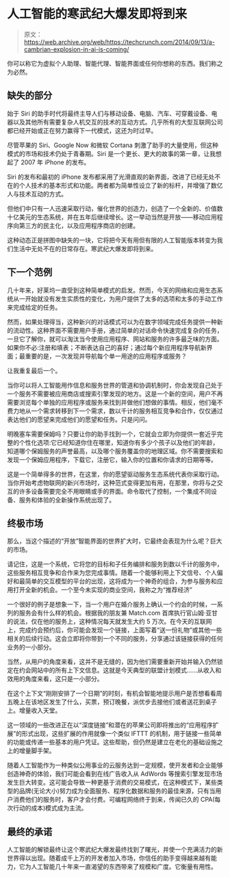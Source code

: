 # 人工智能的寒武纪大爆发即将到来

> 原文：<https://web.archive.org/web/https://techcrunch.com/2014/09/13/a-cambrian-explosion-in-ai-is-coming/>

你可以称它为虚拟个人助理、智能代理、智能界面或任何你想称的东西。我们称之为必然。

## 缺失的部分

始于 Siri 的助手时代将最终主导人们与移动设备、电脑、汽车、可穿戴设备、电器以及其他所有需要复杂人机交互的技术的互动方式。几乎所有的大型互联网公司都已经开始或正在努力赢得下一代模式，这还为时过早。

尽管苹果的 Siri、Google Now 和微软 Cortana 刺激了助手的大量使用，但这种模式的市场和技术仍处于青春期。Siri 是一个更长、更大的故事的第一章，让我想起了 2007 年 iPhone 的发布。

Siri 的发布和最初的 iPhone 发布都采用了光滑直观的新界面，改进了已经无处不在的个人技术的基本形式和功能。两者都为简单性设立了新的标杆，并增强了数亿人与技术互动的方式。

但他们中只有一人迅速采取行动，催化世界的创造力，创造了一个全新的、价值数十亿美元的生态系统，并在五年后继续增长。这一举动当然是开放——移动应用程序向第三方的民主化，以及应用程序商店的创建。

这种动态正是拼图中缺失的一块，它将把今天有用但有限的人工智能版本转变为我们生活中无处不在的日常存在。寒武纪大爆发即将到来。

## 下一个范例

几十年来，好莱坞一直受到这种简单模式的启发。然而，今天的网络和应用生态系统从一开始就没有发生实质性的变化，为用户提供了太多的选项和太多的手动工作来完成给定的任务。

然而，如果处理得当，这种新兴的对话模式可以为在数字领域完成任务提供一种新的流动性。这种界面不需要用户手册，通过简单的对话命令快速完成复杂的任务，一旦它了解你，就可以淘汰当今使用应用程序、网站和服务的许多最乏味的方面。如果你不必:注册和填表；不断表达自己的喜好；通过每个新应用程序导航新界面；最重要的是，一次发现并导航每个单一用途的应用程序或服务？

让我重复最后一个。

当你可以将人工智能用作信息和服务世界的管道和协调机制时，你会发现自己处于一个服务不需要被应用商店或搜索引擎发现的地方。这是一个新的空间，用户不再需要浏览每个单独的应用程序或服务来找到并做他们想做的事情。相反，他们毫不费力地从一个需求转移到下一个需求，数以千计的服务相互竞争和合作，仅仅通过表达他们的愿望来完成他们的愿望和任务。只是问问。

明晚塞车需要保姆吗？只要让你的助手找到一个，它就会立即为你提供一套近乎完整的个性化选项:它已经知道你住在哪里，知道你有多少个孩子以及他们的年龄，知道哪个保姆服务的声誉最高，以及哪个服务覆盖你的地理区域。你不需要搜索和发现一个保姆应用程序，下载它，注册它，输入你的位置和你请求的日期等等。

这是一个简单得多的世界，在这里，你的愿望驱动服务生态系统代表你采取行动。当你开始考虑物联网的新兴市场时，这种范式变得更加有用，在那里，你将与之交互的许多设备需要完全不用眼睛或手的界面。命令取代了控制，一个集成不同设备、服务和体验的全新操作系统出现了。

## 终极市场

那么，当这个描述的“开放”智能界面的世界扩大时，它最终会表现为什么呢？巨大的市场。

请记住，这是一个系统，它将您的目标和子任务编排和服务到数以千计的服务中，这些服务相互竞争和合作来为您完成事情。随着一个能够利用上下文信号、个人偏好和最简单的交互模型的平台的出现，这将成为一个神奇的组合，为参与服务和应用打开全新的机会。一个至今未实现的商业空间，我称之为“推荐经济”

一个很好的例子是想象一下，当一个用户在婚介服务上确认一个约会的时候，一系列的服务会有什么样的机会。根据我的朋友兼 Match.com 首席执行官山姆·亚甘的说法，仅在他的服务上，这种情况每天就发生大约 5 万次。在今天的互联网上，完成约会预约后，你可能会发现一个链接，上面写着“送一份礼物”或其他一些相关的后续行动。这会立即将你带到一个不同的服务，分享通过该链接获得的任何业务的一小部分。

当然，从用户的角度来看，这并不是无缝的，因为他们需要重新开始并输入仍然锁定在约会网站中的所有上下文信息。这就是今天典型的联盟计划模式……从收入和效用的角度来看，这只是一小部分。

在这个上下文“刚刚安排了一个日期”的时刻，有机会智能地提示用户是否想看看周五晚上在该地区发生了什么，买票，预订晚餐，派优步去接他们或者送花到桌子上。增量收入天堂。

这一领域的一些改进正在以“深度链接”和潜在的苹果公司即将推出的“应用程序扩展”的形式出现，这些扩展的作用就像一个类似 IFTTT 的机制，用于链接一些简单的功能或传递一些基本的用户凭证。这些帮助，但仍然是建立在老化的基础设施之上的增量脚手架。

随着人工智能作为一种类似公用事业的云服务达到一定规模，使开发者和企业能够创造神奇的体验，我们可能会看到在线广告收入从 AdWords 等搜索引擎发现市场发生巨大转变。这可能会导致一种更基于消费的交易模式，在这种模式下，某些类型的品牌(无论大小)努力成为全面服务、程序化数据和服务的最佳来源，只有当用户消费他们的服务时，客户才会付费。可编程网络终于到来，传闻已久的 CPA(每次行动的成本)模式成为主流。

## 最终的承诺

人工智能的解锁最终让这个寒武纪大爆发最终找到了曙光，并使一个充满活力的新世界得以出现。随着成千上万的开发者加入市场，你信任的助手变得越来越有能力，它为人工智能几十年来一直渴望的东西带来了规模和广度。它衡量有用性。